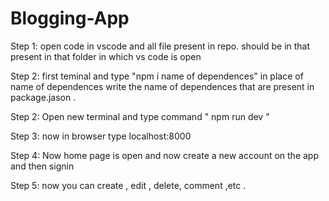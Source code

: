 # Blogging-App

Step 1: open code in vscode and all file present in repo. should be in that present in that folder in which vs code is open

Step 2: first teminal and type "npm i name of dependences" in place of name of dependences write the name of dependences that are present in package.jason .

Step 2: Open new terminal and type command " npm run dev "

Step 3: now in browser type localhost:8000

Step 4: Now home page is open and now create a new account on the app and then signin

Step 5: now you can create , edit , delete, comment ,etc .
